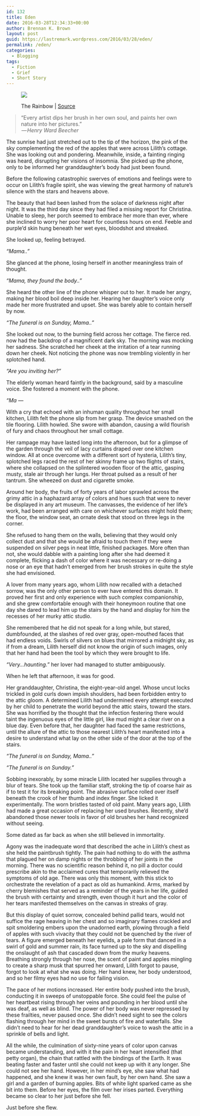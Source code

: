 ```yaml
---
id: 132
title: Eden
date: 2016-03-28T12:34:33+00:00
author: Brennan K. Brown
layout: post
guid: https://lastremark.wordpress.com/2016/03/28/eden/
permalink: /eden/
categories:
  - Blogging
tags:
  - Fiction
  - Grief
  - Short Story
---
```


<figure class="wp-caption"> 

<img data-width="9275" data-height="6154" src="https://cdn-images-1.medium.com/max/2560/1*8SB0btG6WaAEbya4uUtuJw.jpeg" /> <figcaption class="wp-caption-text">The Rainbow | <a href="https://en.wikipedia.org/wiki/The_Rainbow_%28painting%29#/media/File:Inness,_George_-_The_Rainbow_-_Google_Art_Project.jpg" target="_blank" rel="noopener noreferrer">Source</a></figcaption></figure> 

> “Every artist dips her brush in her own soul, and paints her own nature into her pictures.”  
>  — _Henry Ward Beecher_ 

<span>T</span>he sunrise had just stretched out to the tip of the horizon, the pink of the sky complementing the red of the apples that were across Lilith’s cottage. She was looking out and pondering. Meanwhile, inside, a fainting ringing was heard, disrupting her visions of insomnia. She picked up the phone, only to be informed her granddaughter’s body had just been found.

Before the following catastrophic swerves of emotions and feelings were to occur on Lilith’s fragile spirit, she was viewing the great harmony of nature’s silence with the stars and heavens above.

The beauty that had been lashed from the solace of darkness night after night. It was the third day since they had filed a missing report for Christina. Unable to sleep, her porch seemed to embrace her more than ever, where she inclined to worry her poor heart for countless hours on end. Feeble and purple’d skin hung beneath her wet eyes, bloodshot and streaked.

She looked up, feeling betrayed.

_“Mama..”_

She glanced at the phone, losing herself in another meaningless train of thought.

_“Mama, they found the body..”_

She heard the other line of the phone whisper out to her. It made her angry, making her blood boil deep inside her. Hearing her daughter’s voice only made her more frustrated and upset. She was barely able to contain herself by now.

_“The funeral is on Sunday, Mama..”_

She looked out now, to the burning field across her cottage. The fierce red. now had the backdrop of a magnificent dark sky. The morning was mocking her sadness. She scratched her cheek at the irritation of a tear running down her cheek. Not noticing the phone was now trembling violently in her splotched hand.

_“Are you inviting her?”_

The elderly woman heard faintly in the background, said by a masculine voice. She fostered a moment with the phone.

_“Ma —_



<span>W</span>ith a cry that echoed with an inhuman quality throughout her small kitchen, Lilith felt the phone slip from her grasp. The device smashed on the tile flooring. Lilith howled. She swore with abandon, causing a wild flourish of fury and chaos throughout her small cottage.

Her rampage may have lasted long into the afternoon, but for a glimpse of the garden through the veil of lacy curtains draped over one kitchen window. All at once overcome with a different sort of hysteria, Lilith’s tiny, splotched legs raced the rest of her skinny frame up two flights of stairs, where she collapsed on the splintered wooden floor of the attic, gasping musty, stale air through her lungs. Her throat pulsed as a result of her tantrum. She wheezed on dust and cigarette smoke.

Around her body, the fruits of forty years of labor sprawled across the grimy attic in a haphazard array of colors and hues such that were to never be displayed in any art museum. The canvasses, the evidence of her life’s work, had been arranged with care on whichever surfaces might hold them; the floor, the window seat, an ornate desk that stood on three legs in the corner.

She refused to hang them on the walls, believing that they would only collect dust and that she would be afraid to touch them if they were suspended on silver pegs in neat little, finished packages. More often than not, she would dabble with a painting long after she had deemed it complete, flicking a dash of color where it was necessary or re-doing a nose or an eye that hadn’t emerged from her brush strokes in quite the style she had envisioned.

A lover from many years ago, whom Lilith now recalled with a detached sorrow, was the only other person to ever have entered this domain. It proved her first and only experience with such complex companionship, and she grew comfortable enough with their honeymoon routine that one day she dared to lead him up the stairs by the hand and display for him the recesses of her murky attic studio.

She remembered that he did not speak for a long while, but stared, dumbfounded, at the slashes of red over gray, open-mouthed faces that had endless voids. Swirls of silvers on blues that mirrored a midnight sky, as if from a dream, Lilith herself did not know the origin of such images, only that her hand had been the tool by which they were brought to life.

_“Very…haunting.”_ her lover had managed to stutter ambiguously.

When he left that afternoon, it was for good.



<span>H</span>er granddaughter, Christina, the eight-year-old angel. Whose uncut locks trickled in gold curls down impish shoulders, had been forbidden entry to the attic gloom. A determined Lilith had undermined every attempt executed by her child to penetrate the world beyond the attic stairs, toward the stars. She was horrified by the thought that the infection festering there would taint the ingenuous eyes of the little girl, like mud might a clear river on a blue day. Even before that, her daughter had faced the same restrictions, until the allure of the attic to those nearest Lilith’s heart manifested into a desire to understand what lay on the other side of the door at the top of the stairs.

_“The funeral is on Sunday, Mama..”_

_“The funeral is on Sunday.”_

Sobbing inexorably, by some miracle Lilith located her supplies through a blur of tears. She took up the familiar staff, stroking the tip of coarse hair as if to test it for its breaking point. The abrasive surface rolled over itself beneath the crook of her thumb and index finger. She licked it experimentally. The worn bristles tasted of old paint. Many years ago, Lilith had made a great occasion of replacing her used brushes. Recently, she’d abandoned those newer tools in favor of old brushes her hand recognized without seeing.

Some dated as far back as when she still believed in immortality.

Agony was the inadequate word that described the ache in Lilith’s chest as she held the paintbrush tightly. The pain had nothing to do with the asthma that plagued her on damp nights or the throbbing of her joints in the morning. There was no scientific reason behind it, no pill a doctor could prescribe akin to the acclaimed cures that temporarily relieved the symptoms of old age. There was only this moment, with this stick to orchestrate the revelation of a pact as old as humankind. Arms, marked by cherry blemishes that served as a reminder of the years in her life, guided the brush with certainty and strength, even though it hurt and the color of her tears manifested themselves on the canvas in streaks of gray.

But this display of quiet sorrow, concealed behind pallid tears, would not suffice the rage heaving in her chest and so imaginary flames crackled and spit smoldering embers upon the unadorned earth, plowing through a field of apples with such vivacity that they could not be quenched by the river of tears. A figure emerged beneath her eyelids, a pale form that danced in a swirl of gold and summer rain, its face turned up to the sky and dispelling the onslaught of ash that cascaded down from the murky heavens. Breathing strongly through her nose, the scent of paint and apples mingling to create a sharp musk that spurred her onward, Lilith forgot to pause, forgot to look at what she was doing. Her hand knew, her body understood, and so her filmy eyes had no use for failing vision.

The pace of her motions increased. Her entire body pushed into the brush, conducting it in sweeps of unstoppable force. She could feel the pulse of her heartbeat rising through her veins and pounding in her blood until she was deaf, as well as blind. The power of her body was never repressed by these frailties, never paused once. She didn’t need sight to see the colors flashing through her mind in the sweet bursts of fire and waterfalls. She didn’t need to hear for her dead granddaughter’s voice to wash the attic in a sprinkle of bells and light.

All the while, the culmination of sixty-nine years of color upon canvas became understanding, and with it the pain in her heart intensified (that petty organ), the chain that rattled with the bindings of the Earth. It was beating faster and faster until she could not keep up with it any longer. She could not see her hand. However, in her mind’s eye, she saw what had happened, and she knew it was her own fault, by her own hand. She saw a girl and a garden of burning apples. Bits of white light sparked came as she bit into them. Before her eyes, the film over her irises parted. Everything became so clear to her just before she fell.

Just before she flew.